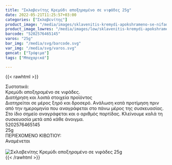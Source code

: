 ```yaml
---
title: "Σκλαβενίτης Κρεμύδι αποξηραμένο σε νιφάδες 25g"
date: 2022-05-21T11:25:57+03:00
categories: ["Σκλαβενίτης"]
product_image: "/media/images/sklavenitis-kremydi-apokshrameno-se-nifades-25g.jpg"
product_image_lowres: "/media/images/low/sklavenitis-kremydi-apokshrameno-se-nifades-25g.jpg"
barcode: "5202576465145"
varos: "25g"
bar_img: "/media/svg/barcode.svg"
var_img: "/media/svg/varos.svg"
gencat: ["Τρόφιμα"]
tags: ["Μπαχαρικά"]

---
```

{{< rawhtml >}}

<div class="sload533"><div class="product"><div id="sistatika">Συστατικά:</div><div class="alltext">Κρεμύδι αποξηραμένο σε νιφάδες.</div><div id="loipa">Διατήρηση και λοιπά στοιχεία προϊόντος</div><div class="alltext">Διατηρείται σε μέρος ξηρό και δροσερό. Aνάλωση κατά προτίμηση πριν από την ημερομηνία που αναγράφεται στο πάνω μέρος της συσκευασίας. Στο ίδιο σημείο αναγράφεται και ο αριθμός παρτίδας. Κλείνουμε καλά τη συσκευασία μετά από κάθε άνοιγμα.</div><div id="barcode"><div id="barimage1"></div><span id="bartext">5202576465145</span></div><div id="varos"><div id="varosimage1"></div><span id="varostext">25g</span></div><div id="kivotio">ΠΕΡΙΕΧΟΜΕΝΟ ΚΙΒΩΤΙΟΥ:<br>Αναμένεται</div><br><div class="pimg"><img alt="Σκλαβενίτης Κρεμύδι αποξηραμένο σε νιφάδες 25g" title="Σκλαβενίτης Κρεμύδι αποξηραμένο σε νιφάδες 25g" src="/media/images/sklavenitis-kremydi-apokshrameno-se-nifades-25g.jpg"></div></div></div>
{{< /rawhtml >}}


